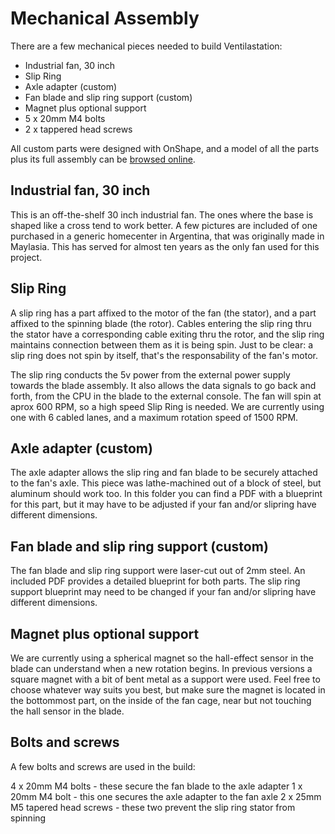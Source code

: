 # Mechanical Assembly

There are a few mechanical pieces needed to build Ventilastation:

- Industrial fan, 30 inch
- Slip Ring
- Axle adapter (custom)
- Fan blade and slip ring support (custom)
- Magnet plus optional support
- 5 x 20mm M4 bolts
- 2 x tappered head screws

All custom parts were designed with OnShape, and a model of all the parts plus its full assembly can be [browsed online](https://cad.onshape.com/documents/144b7488125d50c53e25b44a/w/fe42cb03011735274a08db6c/e/ad9868ebba5a1ec7c2a41ef0?renderMode=0&uiState=67effda339f27b01d99b0478).

## Industrial fan, 30 inch

This is an off-the-shelf 30 inch industrial fan.
The ones where the base is shaped like a cross tend to work better.
A few pictures are included of one purchased in a generic homecenter in Argentina, that was originally made in Maylasia.
This has served for almost ten years as the only fan used for this project.

## Slip Ring

A slip ring has a part affixed to the motor of the fan (the stator), and a part affixed to the spinning blade (the rotor). Cables entering the slip ring thru the stator have a corresponding cable exiting thru the rotor, and the slip ring maintains connection between them as it is being spin. Just to be clear: a slip ring does not spin by itself, that's the responsability of the fan's motor.

The slip ring conducts the 5v power from the external power supply towards the blade assembly. It also allows the data signals to go back and forth, from the CPU in the blade to the external console.
The fan will spin at aprox 600 RPM, so a high speed Slip Ring is needed. We are currently using one with 6 cabled lanes, and a maximum rotation speed of 1500 RPM.

## Axle adapter (custom)

The axle adapter allows the slip ring and fan blade to be securely attached to the fan's axle.
This piece was lathe-machined out of a block of steel, but aluminum should work too.
In this folder you can find a PDF with a blueprint for this part, but it may have to be adjusted if your fan and/or slipring have different dimensions.

## Fan blade and slip ring support (custom)

The fan blade and slip ring support were laser-cut out of 2mm steel.
An included PDF provides a detailed blueprint for both parts.
The slip ring support blueprint may need to be changed if your fan and/or slipring have different dimensions.

## Magnet plus optional support

We are currently using a spherical magnet so the hall-effect sensor in the blade can understand when a new rotation begins. In previous versions a square magnet with a bit of bent metal as a support were used. Feel free to choose whatever way suits you best, but make sure the magnet is located in the bottommost part, on the inside of the fan cage, near but not touching the hall sensor in the blade.

## Bolts and screws

A few bolts and screws are used in the build:

4 x 20mm M4 bolts - these secure the fan blade to the axle adapter
1 x 20mm M4 bolt - this one secures the axle adapter to the fan axle
2 x 25mm M5 tapered head screws - these two prevent the slip ring stator from spinning